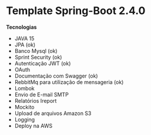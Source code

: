 # Template Spring-Boot 2.4.0

**Tecnologias**

- JAVA 15
- JPA (ok)
- Banco Mysql (ok)
- Sprint Security (ok)
- Autenticação JWT (ok)
- OAuth
- Documentação com Swagger (ok)
- RebbitMq para utilização de mensageria (ok)
- Lombok
- Envio de E-mail SMTP
- Relatórios Ireport
- Mockito
- Upload de arquivos Amazon S3
- Logging
- Deploy na AWS
